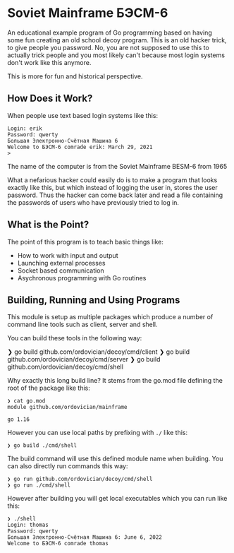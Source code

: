 # Soviet Mainframe БЭСМ-6
An educational example program of Go programming 
based on having some fun creating an old school decoy program. 
This is an old hacker trick, to give people you password. 
No, you are not supposed to use this to actually trick people 
and you most likely can't because most login systems don't work like this anymore.

This is more for fun and historical perspective.

## How Does it Work?
When people use text based login systems like this:

    Login: erik
    Password: qwerty
    Большая Электронно-Счётная Машина 6
    Welcome to БЭСМ-6 comrade erik: March 29, 2021
    > 

The name of the computer is from the Soviet Mainframe BESM-6 from 1965

What a nefarious hacker could easily do 
is to make a program that looks exactly like this, 
but which instead of logging the user in, stores the user password. 
Thus the hacker can come back later and read a file containing
the passwords of users who have previously tried to log in.

## What is the Point?
The point of this program is to teach basic things like:

- How to work with input and output
- Launching external processes
- Socket based communication
- Asychronous programming with Go routines

## Building, Running and Using Programs
This module is setup as multiple packages which produce a number of command line tools such as client, server and shell.

You can build these tools in the following way:

   ❯ go build github.com/ordovician/decoy/cmd/client
   ❯ go build github.com/ordovician/decoy/cmd/server
   ❯ go build github.com/ordovician/decoy/cmd/shell
    
Why exactly this long build line? It stems from the go.mod file defining the root of the package like this:

    ❯ cat go.mod
    module github.com/ordovician/mainframe

    go 1.16

However you can use local paths by prefixing with `./` like this:

    ❯ go build ./cmd/shell
    
The build command will use this defined module name when building. You can also directly run commands this way:

    ❯ go run github.com/ordovician/decoy/cmd/shell
    ❯ go run ./cmd/shell
    
However after building you will get local executables which you can run like this:

    ❯ ./shell
    Login: thomas
    Password: qwerty
    Большая Электронно-Счётная Машина 6: June 6, 2022
    Welcome to БЭСМ-6 comrade thomas
    
